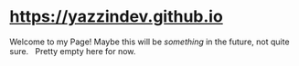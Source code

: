 # https://yazzindev.github.io

Welcome to my Page! Maybe this will be *something* in the future, not quite sure. &nbsp; 
Pretty empty here for now.

